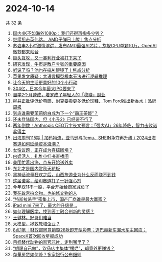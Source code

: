 # 2024-10-14

共 32 条

<!-- BEGIN 36KR -->
<!-- 最后更新时间 2024-10-14 08:03:08 +0800 -->
1. [国内4K不如海外1080p：我们还得再掏多少钱？](https://36kr.com/p/2989548084603396)
1. [继续狙击英伟达， AMD子弹已上膛丨焦点分析](https://36kr.com/p/2988990483261702)
1. [苏姿丰2小时激情演讲，发布AMD最强AI芯片，旗舰CPU单颗10万，OpenAI微软都来站台](https://36kr.com/p/2990340432210689)
1. [巨头互攻，又一暴利行业被打下来了](https://36kr.com/p/2989499735435521)
1. [研究发现，牛市是散户亏钱的重要原因](https://36kr.com/p/2990344954407689)
1. [听说了吗？他也在搞AI眼镜了丨焦点分析](https://36kr.com/p/2970563884109831)
1. [苹果发文质疑：大语言模型根本无法进行逻辑推理](https://36kr.com/p/2990196901784581)
1. [让今天的生活更美好的10个小行动](https://36kr.com/p/2983916022275842)
1. [304亿，日本今年最大IPO要来了](https://36kr.com/p/2990332580768769)
1. [自学2个月速成，塔罗成了年轻人的「稳赚」副业](https://36kr.com/p/2989375535917314)
1. [柳井正批评低价电商、耐克要卖更多低价球鞋、Tom Ford推出新香水｜品牌周报](https://36kr.com/p/2989899129580288)
1. [到底谁需要茉莉奶白成为下一个“霸王茶姬”？](https://36kr.com/p/2989504019196420)
1. [还未登陆国内，但《小丑2》已经要不行了](https://36kr.com/p/2989502826391811)
1. [两年倒数！Anthropic CEO万字长文预言：「强大AI」26年降临，智力击败诺奖得主](https://36kr.com/p/2990335791098887)
1. [出海周刊115期 | 加码物流，亚马逊与Temu、SHEIN争夺再升级 / 2024出海赛道如何延续资本浪潮？](https://36kr.com/p/2990324911041289)
1. [女性议题，正在成为喜综困境？](https://36kr.com/p/2975296734306181)
1. [内娱活人，扎堆小红书直播间](https://36kr.com/p/2989502945602053)
1. [美团忙着出海，京东开始送外卖](https://36kr.com/p/2989581682859648)
1. [东北才是国内赏秋天花板](https://36kr.com/p/2985216155181058)
1. [黑神话流量狂欢之后，山西旅游业为什么反而赚不到钱](https://36kr.com/p/2989238519720197)
1. [这届诺奖，给AI赛道打了一针强心剂](https://36kr.com/p/2989539571886600)
1. [今年双11不一般，平台开始给商家减负了](https://36kr.com/p/2990379787528961)
1. [我在故宫拍文物，也拍修文物的人](https://36kr.com/p/2980330930446217)
1. [“特斯拉杀手”密集上市，国产厂商谁是最大赢家？](https://36kr.com/p/2979245070573444)
1. [iPad mini 7来了，最大的升级是...](https://36kr.com/p/2989615998970887)
1. [如何理解医学，找到医工融合创新的灵感？](https://36kr.com/p/2990309322910472)
1. [王健林，好哥们难当](https://36kr.com/p/2990690059283203)
1. [大模型，拯救教培企业？](https://36kr.com/p/2989595227155204)
1. [8点1氪｜财政部同意销毁28款即开型彩票；迈巴赫新车漏水车主回应；SpaceX首次回收星舰成功](https://36kr.com/p/2991577624570886)
1. [目标替代动物的器官芯片，走到哪里了？](https://36kr.com/p/2990184856201990)
1. [“想喝自己做”，饮品店主集体“摆烂”，却意外更赚钱？](https://36kr.com/p/2990259514895362)
1. [存量房贷如何降？多家银行公布细则](https://36kr.com/p/2989488456903176)
<!-- END 36KR -->